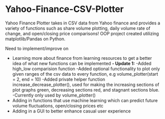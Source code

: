 # Yahoo-Finance-CSV-Plotter
Yahoo Finance Plotter takes in CSV data from Yahoo finance and provides a variety of functions such as share volume plotting, daily volume rate of change, and open/closing price comparisons! OOP project created utilizing matplotlib/Pandas on Python.

Need to implement/improve on
- Learning more about finance from learning resources to get a better idea of what new functions can be implemented
  **- Update 1:**
    -Added high_low comparision function
    -Added optional functionality to plot only given ranges of the csv data to every function, e.g volume_plotter(start = 2, end = 10)
    -Added private helper function increase_decrease_plotter(), used for making the increasing sections of plot graphs green, decreasing sections red, and stagnant sections blue.
        -Currently only used by volume_plotter()
- Adding in functions that use machine learning which can predict future volume fluctuations, open/closing prices etc
- Adding in a GUI to better enhance casual user experience
